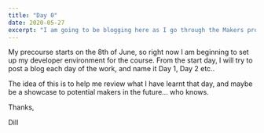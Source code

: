 ```yaml
---
title: "Day 0"
date: 2020-05-27
excerpt: "I am going to be blogging here as I go through the Makers process."
---
```

My precourse starts on the 8th of June, so right now I am beginning to set up my developer environment for the course.
From the start day, I will try to post a blog each day of the work, and name it Day 1, Day 2 etc..

The idea of this is to help me review what I have learnt that day, and maybe be a showcase to potential makers in the future... who knows.

Thanks,

Dill

